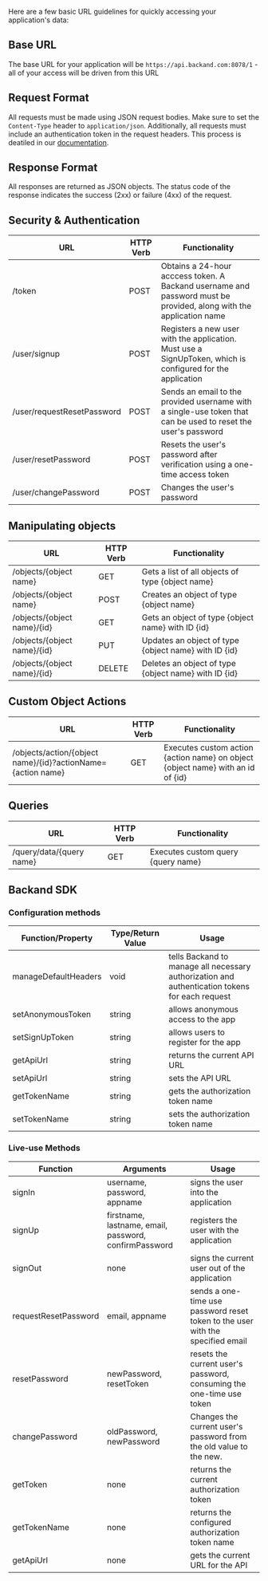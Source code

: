 Here are a few basic URL guidelines for quickly accessing your application's data:

## Base URL

The base URL for your application will be `https://api.backand.com:8078/1` - all of your access will be driven from this URL

## Request Format

All requests must be made using JSON request bodies. Make sure to set the `Content-Type` header to `application/json`. Additionally, all requests must include an authentication token in the request headers. This process is deatiled in our [documentation](http://docs.backand.com/en/latest/security/index.html).

## Response Format

All responses are returned as JSON objects. The status code of the response indicates the success (2xx) or failure (4xx) of the request.

## Security & Authentication
| URL | HTTP Verb | Functionality |
| ----- | ----------- | --------------- |
| /token | POST | Obtains a 24-hour acccess token. A Backand username and password must be provided, along with the application name |
| /user/signup | POST | Registers a new user with the application. Must use a SignUpToken, which is configured for the application |
| /user/requestResetPassword | POST | Sends an email to the provided username with a single-use token that can be used to reset the user's password |
| /user/resetPassword | POST | Resets the user's password after verification using a one-time  access token |
| /user/changePassword | POST | Changes the user's password |

## Manipulating objects
| URL | HTTP Verb | Functionality |
| ----- | ----------- | --------------- |
| /objects/{object name} | GET | Gets a list of all objects of type {object name} |
| /objects/{object name} | POST | Creates an object of type {object name} |
| /objects/{object name}/{id} | GET | Gets an object of type {object name} with ID {id} |
| /objects/{object name}/{id} | PUT | Updates an object of type {object name} with ID {id} |
| /objects/{object name}/{id} | DELETE | Deletes an object of type {object name} with ID {id} |

## Custom Object Actions
| URL | HTTP Verb | Functionality |
| ----- | ----------- | --------------- |
| /objects/action/{object name}/{id}?actionName={action name} | GET | Executes custom action {action name} on object {object name} with an id of {id} |

## Queries
| URL | HTTP Verb | Functionality |
| ----- | ----------- | --------------- |
| /query/data/{query name} | GET | Executes custom query {query name} |

## Backand SDK

### Configuration methods
| Function/Property | Type/Return Value | Usage |
| ----------------- | ----------------- | ----- |
| manageDefaultHeaders | void | tells Backand to manage all necessary authorization and authentication tokens for each request |
| setAnonymousToken | string | allows anonymous access to the app |
| setSignUpToken | string | allows users to register for the app |
| getApiUrl | string | returns the current API URL |
| setApiUrl | string | sets the API URL |
| getTokenName | string | gets the authorization token name |
| setTokenName | string | sets the authorization token name |

### Live-use Methods
| Function | Arguments | Usage |
| -------- | --------- | ----- |
| signIn | username, password, appname | signs the user into the application |
| signUp | firstname, lastname, email, password, confirmPassword | registers the user with the application |
| signOut | none | signs the current user out of the application |
| requestResetPassword | email, appname | sends a one-time use password reset token to the user with the specified email |
| resetPassword | newPassword, resetToken | resets the current user's password, consuming the one-time use token |
| changePassword | oldPassword, newPassword | Changes the current user's  password from the old value to the new. |
| getToken | none | returns the current authorization token |
| getTokenName | none | returns the configured authorization token name |
| getApiUrl | none | gets the current URL for the API |
